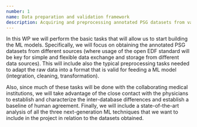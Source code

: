 ```yaml
---
number: 1
name: Data preparation and validation framework
description: Acquiring and preprocessing annotated PSG datasets from various sources using the open EDF standard, assessing inter-database differences, and establishing a baseline for human agreement.
---
```


In this WP we will perform the basic tasks that will allow us to start building the ML models. Specifically, we will focus on obtaining the annotated PSG datasets from different sources (where usage of the open EDF standard will be key for simple and flexible data exchange and storage from different data sources). This will include also the typical preprocessing tasks needed to adapt the raw data into a format that is valid for feeding a ML model (integration, cleaning, transformation).

Also, since much of these tasks will be done with the collaborating medical institutions, we will take advantage of the close contact with the physicians to establish and characterize the inter-database differences and establish a baseline of human agreement. Finally, we will include a state-of-the-art analysis of all the three next-generation ML techniques that we want to include in the project in relation to the datasets obtained.